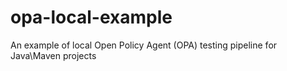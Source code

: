 # opa-local-example
An example of local Open Policy Agent (OPA) testing pipeline for Java\Maven projects

